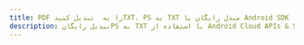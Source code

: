 ---title: PDF را به  تبدیل کنیدTXT، PS به TXT مبدل رایگان یا Android SDKdescription: تبدیل رایگانPS به TXT با استفاده از Android Cloud APIs & SDK همچنین اسناد PDF را در Cloud ایجاد، ویرایش و رندر کنید.---